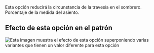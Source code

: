 Esta opción reducirá la circunstancia de la travesía en el sombrero. Porcentaje de la medida del asiento.

## Efecto de esta opción en el patrón

![Esta imagen muestra el efecto de esta opción superponiendo varias variantes que tienen un valor diferente para esta opción](penelope_hembonus_sample.svg "Efecto de esta opción en el patrón")
